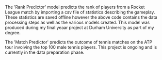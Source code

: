 The 'Rank Predictor' model predicts the rank of players from a Rocket League match by importing a csv file of statistics describing the gameplay. 
These statistics are saved offline however the above code contains the data processing steps as well as the various models created. This model
was produced during my final yeaar project at Durham University as part of my degree.

The 'Match Predictor' predicts the outcome of tennis matches on the ATP tour involving the top 100 male tennis players. This project is ongoing and is currently in the data preparation phase.
